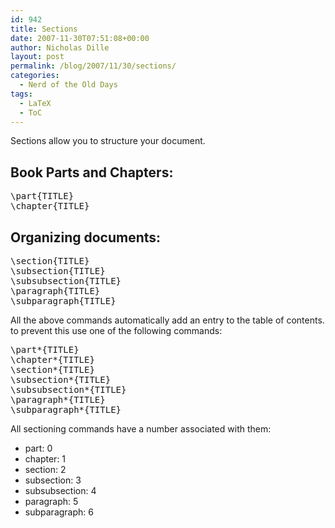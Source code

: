 ```yaml
---
id: 942
title: Sections
date: 2007-11-30T07:51:08+00:00
author: Nicholas Dille
layout: post
permalink: /blog/2007/11/30/sections/
categories:
  - Nerd of the Old Days
tags:
  - LaTeX
  - ToC
---
```

Sections allow you to structure your document.

<!--more-->

## Book Parts and Chapters:

<pre class="listing">\part{TITLE}
\chapter{TITLE}</pre>

## Organizing documents:

<pre class="listing">\section{TITLE}
\subsection{TITLE}
\subsubsection{TITLE}
\paragraph{TITLE}
\subparagraph{TITLE}</pre>

All the above commands automatically add an entry to the table of contents. to prevent this use one of the following commands:

<pre class="listing">\part*{TITLE}
\chapter*{TITLE}
\section*{TITLE}
\subsection*{TITLE}
\subsubsection*{TITLE}
\paragraph*{TITLE}
\subparagraph*{TITLE}</pre>

All sectioning commands have a number associated with them:

  * part: 0
  * chapter: 1
  * section: 2
  * subsection: 3
  * subsubsection: 4
  * paragraph: 5
  * subparagraph: 6
